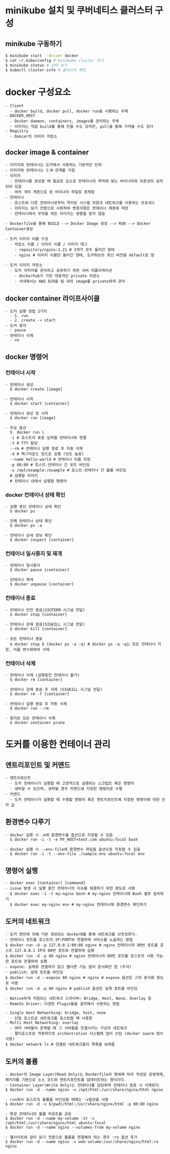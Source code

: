 # minikube 설치 및 쿠버네티스 클러스터 구성
## minikube 구동하기
```bash
$ minikube start --driver docker
$ cat ~/.kube/config # minikube cluster 보기
$ minikube status # 상태 보기
$ kubectl cluster-info # 클러스터 확인
```

# docker 구성요소
    - Client
      - docker build, docker pull, docker run을 시행하는 주체
    - DOCKER_HOST
      - Docker daemon, containers, images를 관리하는 주체
      - 이미지는 직접 build를 통해 만들 수도 있지만, pull을 통해 가져올 수도 있다    
    - Registry
      - Dokcer의 이미지 저장소

## docker image & container
    - 이미지와 컨테이너는 도커에서 사용하는 기본적인 단위
    - 이미지와 컨테이너는 1:N 관계를 가짐
    - 이미지
      - 컨테이너를 생성할 때 필요한 요소로 컨테이너의 목적에 맞는 바이너리와 의존성이 설치되어 있음
      - 여러 개의 계층으로 된 바이너리 파일로 존재함
    - 컨테이너
      - 호스트와 다른 컨테이너로부터 격리된 시스템 자원과 네트워크를 사용하는 프로세스
      - 이미지는 읽기 전용으로 사용하여 변경사항은 컨테이너 계층에 저장
      - 컨테이너에서 무엇을 하든 이미지는 영향을 받지 않음

    - Dockerfile을 통해 BUILD --> Docker Image 생성 --> RUN --> Docker Container생성

    - 도커 이미지 이름 구성
      - 저장소 이름 / 이미지 이름 / 이미지 태그
        - repository/nginx:1.21 # 3개가 모두 들어간 형태
        - nginx # 이미지 이름만 들어간 형태, 도커허브의 최신 버전을 default로 함

    - 도커 이미지 저장소
      - 도커 이미지를 관리하고 공유하기 위한 서버 어플리케이션
        - dockerhub가 가장 대표적인 private 저장소
        - 사내에서는 AWS ECR을 팀 내의 image를 private하게 관리
  
## docker container 라이프사이클
    - 도커 실행 방법 2가지
      - 1. run
      - 2. create -> start
    - 도커 중지
      - pause
    - 컨테이너 삭제
      - rm

## docker 명령어
### 컨테이너 시작
    - 컨테이너 생성
      $ docker create [image]

    - 컨테이너 시작
      $ docker start [container]

    - 컨테이너 생성 및 시작
      $ docker run [image]

    - 주요 옵션
      $  docker run \
      -i # 호스트의 표준 입력을 컨테이너와 연결
      -t # TTY 할당
      --rm # 컨테이너 실행 종료 후 자동 삭제
      -d # 백그라운드 모드로 실행 (빈도 높음)
      --name hello-world # 컨테이너 이름 지정
      -p 80:80 # 호스트-컨테이너 간 포트 바인딩
      -v /opt/example:/example # 호스트-컨테이너 간 볼륨 바인딩
      # 실행할 이미지
      # 컨테이너 내에서 실행할 명령어

### docker 컨테이너 상태 확인
    - 실행 중인 컨테이너 상태 확인
      $ docker ps

    - 전체 컨테이너 상태 확인
      $ docker ps -a
    
    - 컨테이너 상세 정보 확인
      $ docker inspect [container]

### 컨테이너 일시중지 및 재개
    - 컨테이너 일시중지
      $ docker pause [container]

    - 컨테이너 재개
      $ docker unpause [container]

### 컨테이너 종료
    - 컨테이너 안전 종료(SIGTERM 시그널 전달)
      $ docker stop [container]

    - 컨테이너 강제 종료(SIGKILL 시그널 전달)
      $ docker kill [container]

    - 모든 컨테이너 종료
      $ docker stop $ (docker ps -a -q) # docker ps -a -q는 모든 컨테이너 지칭, 이를 변수화하여 삭제

### 컨테이너 삭제
    - 컨테이너 삭제 (실행중인 컨테이너 불가)
      $ docker rm [container]

    - 컨테이너 강제 종료 후 삭제 (SIGKILL 시그널 전달)
      $ docker rm -f [container]

    - 컨테이너 실행 종료 후 자동 삭제
      $ docker run --rm

    - 중지된 모든 컨테이너 삭제
      $ docker container prune

# 도커를 이용한 컨테이너 관리
## 엔트리포인트 및 커맨드
    - 엔트리포인트
      - 도커 컨테이너가 실행할 때 고정적으로 실행되는 스크립트 혹은 명령어
      - 생락할 수 있으며, 생략될 경우 커맨드에 지정된 명령어로 수행
    - 커맨드
      - 도커 컨테이너가 실행할 때 수행할 명령어 혹은 엔트리포인트에 지정된 명령어에 대한 인자 값

## 환경변수 다루기
    - docker 실행 시 -e에 환경변수를 옵션으로 지정할 수 있음
      $ docker run -i -t -e MY_HOST=test.com ubuntu:focal bash
      
    - docker 실행 시 --env-file에 환경변수 파일을 옵션으로 지정할 수 있음
      $ docker run -i -t --env-file ./sample.env ubuntu:focal env

## 명령어 실행
    - docker exec [container] [command]
    - issue 발생 시 실행 중인 컨테이너의 이슈를 해결하기 위한 용도로 사용
      $ docker exec -i -t my-nginx bash # my-nginx 컨테이너에 Bash 셸로 접속하기
      $ docker exec my-nginx env # my-nginx 컨테이너에 환경변수 확인하기

## 도커의 네트워크
    - 도커 엔진에 의해 기본 생성되는 docker0를 통해 네트워크를 브릿징한다.
    - 컨테이너 포트를 호스트의 IP:PORT와 연결하여 서비스를 노출하는 방법
    $ docker run -d -p 127.0.0.1:80:80 nginx # nginx 컨테이너의 80번 포트를 호스트 127.0.0.1 IP의 80번 포트와 연결하여 실행
    $ docker run -d -p 80 nginx # nginx 컨테이너의 80번 포트를 호스트의 사용 가능한 포트와 연결하여 실행
    - expose: 실제로 연결하지 않고 별다른 기능 없이 문서화만 함 (주석)
    - publish: 살재 포트를 바인딩
    $ docker run -d --expose 80 nginx # nginx # expose 옵션은 그저 문서화 용도로 사용
    $ docker run -d -p 80 nginx # publish 옵션은 실제 포트를 바인딩

    - Native하게 지원되는 네트워크 드라이버: Bridge, Host, None, Overlay 등
    - Remote Driver: 다양한 Plugin들을 설치해서 사용하는 방법

    - Single Host Networking: bridge, host, none
      - 단일 호스트로 네트워크를 호스팅할 때 사용함
    - Multi Host Networking: overlay
      - 여러 서버들이 존재할 때 그 서버들을 연결시키는 가상의 네트워크
      - 멀티호스트로 작동하므로 orchestration 시스템에 많이 쓰임 (docker swarm 많이 사용)
    $ docker network ls # 연결된 네트워크들의 목록을 보여줌

## 도커의 볼륨
    - docker의 Image Layer(Read Only)는 Dockerfile의 명세에 따라 작성된 운영체제, 패키지를 기본으로 소스 코드와 엔트리포인트를 업데이트하는 형식이다.
    - Container Layer(Write Only)는 컨테이너를 담당하며 컨테이너 종료 시 삭제된다.
    $ docker run -d --name nginx -v /opt/html:/usr/share/nginx/html nginx

    - run에서 호스트의 볼륨을 바인딩할 때에는 -v옵션을 사용
    $ docker run -d -v $(pwd)/html:/usr/share/nginx/html -p 80:80 nginx

    - 특정 컨테이너의 볼륨 마운트를 공유
    $ docker run -d --name my-volume -it -v /opt/html:/usr/share/nginx/html ubuntu:focal
    $ docker run -d --name nginx --volumes-from my-volume nginx

    - 웹사이트와 같이 읽기 전용으로 볼륨을 연결해야 하는 경우 :ro 옵션 추가
    $ docker run -d --name nginx -v web-volume:/usr/share/nginx/html:ro nginx
    
